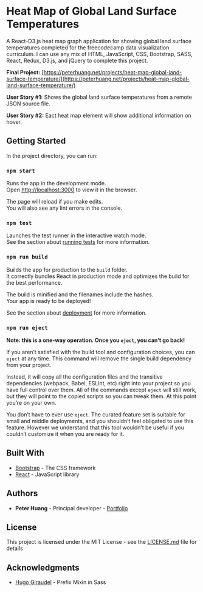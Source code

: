 # Heat Map of Global Land Surface Temperatures

A React-D3.js heat map graph application for showing global land surface temperatures completed for the freecodecamp data visualization curriculum.
I can use any mix of HTML, JavaScript, CSS, Bootstrap, SASS, React, Redux, D3.js, and jQuery to complete this project.

**Final Project:** [https://peterhuang.net/projects/heat-map-global-land-surface-temperature/](https://peterhuang.net/projects/heat-map-global-land-surface-temperature/)

**User Story #1:** Shows the global land surface temperatures from a remote JSON source file.

**User Story #2:** Eact heat map element will show additional information on hover.

## Getting Started

In the project directory, you can run:

### `npm start`

Runs the app in the development mode.<br />
Open [http://localhost:3000](http://localhost:3000) to view it in the browser.

The page will reload if you make edits.<br />
You will also see any lint errors in the console.

### `npm test`

Launches the test runner in the interactive watch mode.<br />
See the section about [running tests](https://facebook.github.io/create-react-app/docs/running-tests) for more information.

### `npm run build`

Builds the app for production to the `build` folder.<br />
It correctly bundles React in production mode and optimizes the build for the best performance.

The build is minified and the filenames include the hashes.<br />
Your app is ready to be deployed!

See the section about [deployment](https://facebook.github.io/create-react-app/docs/deployment) for more information.

### `npm run eject`

**Note: this is a one-way operation. Once you `eject`, you can’t go back!**

If you aren’t satisfied with the build tool and configuration choices, you can `eject` at any time. This command will remove the single build dependency from your project.

Instead, it will copy all the configuration files and the transitive dependencies (webpack, Babel, ESLint, etc) right into your project so you have full control over them. All of the commands except `eject` will still work, but they will point to the copied scripts so you can tweak them. At this point you’re on your own.

You don’t have to ever use `eject`. The curated feature set is suitable for small and middle deployments, and you shouldn’t feel obligated to use this feature. However we understand that this tool wouldn’t be useful if you couldn’t customize it when you are ready for it.

## Built With

- [Bootstrap](http://www.dropwizard.io/1.0.2/docs/) - The CSS framework
- [React](https://reactjs.org/) - JavaScript library

## Authors

- **Peter Huang** - Principal developer - [Portfolio](https://www.peterhuang.net/)

## License

This project is licensed under the MIT License - see the [LICENSE.md](LICENSE.md) file for details

## Acknowledgments

- [Hugo Giraudel](https://hugogiraudel.com/) - Prefix Mixin in Sass
